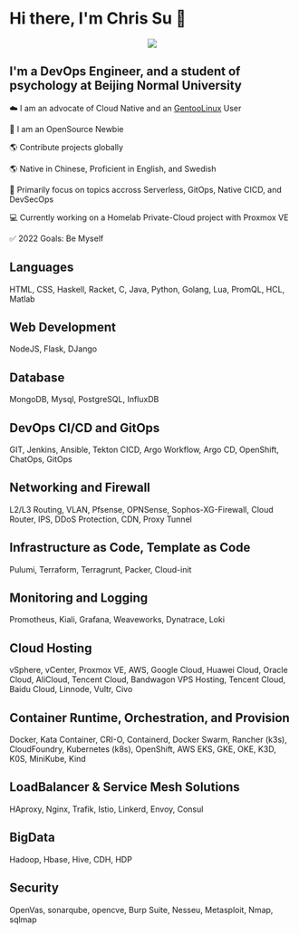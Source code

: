 # Hi there, I'm Chris Su 👋

<p align="center"><img src="https://i.giphy.com/RThN0hOS2GO4M.gif" /></p>


## I'm a DevOps Engineer, and a student of psychology at Beijing Normal University

☁️  I am an advocate of Cloud Native and an [GentooLinux](https://www.gentoo.org/) User

🌱 I am an OpenSource Newbie

🌎 Contribute projects globally

🌎 Native in Chinese, Proficient in English, and Swedish

🌟 Primarily focus on topics accross Serverless, GitOps, Native CICD, and DevSecOps


💻 Currently working on a Homelab Private-Cloud project with Proxmox VE


✅ 2022 Goals: Be Myself



## Languages
HTML, CSS, Haskell, Racket, C, Java, Python, Golang, Lua, PromQL, HCL, Matlab

## Web Development

NodeJS, Flask, DJango


## Database

MongoDB, Mysql, PostgreSQL, InfluxDB

## DevOps CI/CD and GitOps

GIT, Jenkins, Ansible, Tekton CICD, Argo Workflow, Argo CD, OpenShift, ChatOps, GitOps

## Networking and Firewall

L2/L3 Routing, VLAN, Pfsense, OPNSense, Sophos-XG-Firewall, Cloud Router, IPS, DDoS Protection, CDN, Proxy Tunnel

## Infrastructure as Code, Template as Code

Pulumi, Terraform, Terragrunt, Packer, Cloud-init

## Monitoring and Logging

Promotheus, Kiali, Grafana, Weaveworks, Dynatrace, Loki

## Cloud Hosting

vSphere, vCenter, Proxmox VE, AWS, Google Cloud, Huawei Cloud, Oracle Cloud, AliCloud, Tencent Cloud, Bandwagon VPS Hosting, Tencent Cloud, Baidu Cloud, Linnode, Vultr, Civo

## Container Runtime, Orchestration, and Provision

Docker, Kata Container, CRI-O, Containerd, Docker Swarm, Rancher (k3s), CloudFoundry, Kubernetes (k8s), OpenShift, AWS EKS, GKE, OKE, K3D, K0S, MiniKube, Kind



## LoadBalancer & Service Mesh Solutions

HAproxy, Nginx, Trafik, Istio, Linkerd, Envoy, Consul

## BigData

Hadoop, Hbase, Hive, CDH, HDP

## Security

OpenVas, sonarqube, opencve, Burp Suite, Nesseu, Metasploit, Nmap, sqlmap
